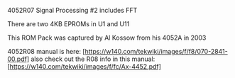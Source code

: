 4052R07 Signal Processing #2 includes FFT

There are two 4KB EPROMs in U1 and U11

This ROM Pack was captured by Al Kossow from his 4052A in 2003

4052R08 manual is here: [https://w140.com/tekwiki/images/f/f8/070-2841-00.pdf] also check out the R08 info in this manual: [https://w140.com/tekwiki/images/f/fc/Ax-4452.pdf]
